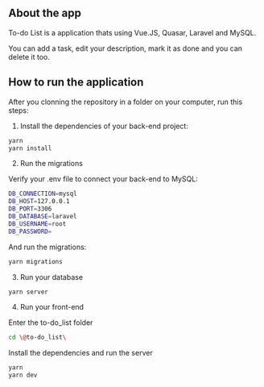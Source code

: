 ## About the app

To-do List is a application thats using Vue.JS, Quasar, Laravel and MySQL.

You can add a task, edit your description, mark it as done and you can delete it too.

## How to run the application

After you clonning the repository in a folder on your computer, run this steps:

1. Install the dependencies of your back-end project:

```sh
yarn
yarn install
```

2. Run the migrations

Verify your .env file to connect your back-end to MySQL:

```sh
DB_CONNECTION=mysql
DB_HOST=127.0.0.1
DB_PORT=3306
DB_DATABASE=laravel
DB_USERNAME=root
DB_PASSWORD=
```

And run the migrations:

```sh
yarn migrations
```

3. Run your database

```sh
yarn server
```

4. Run your front-end

Enter the to-do_list folder

```sh
cd \@to-do_list\
```

Install the dependencies and run the server

```sh
yarn
yarn dev
```
